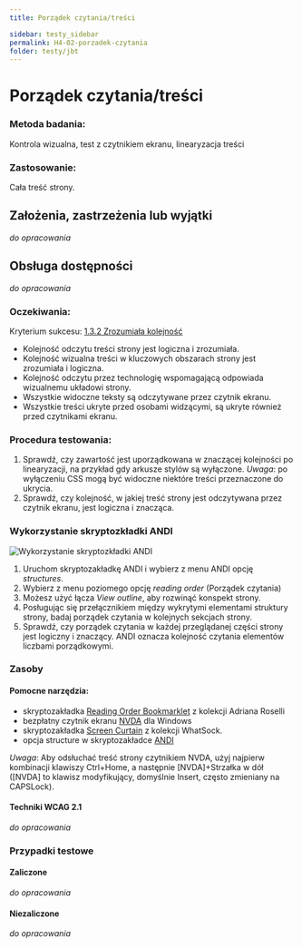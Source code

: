 ```yaml
---
title: Porządek czytania/treści

sidebar: testy_sidebar
permalink: H4-02-porzadek-czytania
folder: testy/jbt
---
```



# Porządek czytania/treści

### Metoda badania:
Kontrola wizualna, test z czytnikiem ekranu, linearyzacja treści  

### Zastosowanie:
Cała treść strony.

## Założenia, zastrzeżenia lub wyjątki
_do opracowania_

## Obsługa dostępności
_do opracowania_

### Oczekiwania:
Kryterium sukcesu: [1.3.2 Zrozumiała kolejność](https://wcag.lepszyweb.pl/#meaningful-sequence)
-	Kolejność odczytu treści strony jest logiczna i zrozumiała.
-	Kolejność wizualna treści w kluczowych obszarach strony jest zrozumiała i logiczna.   
-	Kolejność odczytu przez technologię wspomagającą odpowiada wizualnemu układowi strony.
-	Wszystkie widoczne teksty są odczytywane przez czytnik ekranu.
-	Wszystkie treści ukryte przed osobami widzącymi, są ukryte również przed czytnikami ekranu.

### Procedura testowania:
1.	Sprawdź, czy zawartość jest uporządkowana w znaczącej kolejności po linearyzacji, na przykład gdy arkusze stylów są wyłączone. *Uwaga*: po wyłączeniu CSS mogą być widoczne niektóre treści przeznaczone do ukrycia.
2.	Sprawdź, czy kolejność, w jakiej treść strony jest odczytywana przez czytnik ekranu, jest logiczna i znacząca.

### Wykorzystanie skryptozkładki ANDI
![Wykorzystanie skryptozkładki ANDI](/img/andi-reading-order.png)
1.	Uruchom skryptozakładkę ANDI i wybierz z menu ANDI opcję *structures*.
2.	Wybierz z menu poziomego opcję *reading order* (Porządek czytania)
3.	Możesz użyć łącza *View outline*, aby rozwinąć konspekt strony.
4.	Posługując się przełącznikiem między wykrytymi elementami struktury strony, badaj porządek czytania w kolejnych sekcjach strony.
5.	Sprawdź, czy porządek czytania w każdej przeglądanej części strony jest logiczny i znaczący. ANDI oznacza kolejność czytania elementów liczbami porządkowymi.  

### Zasoby

#### Pomocne narzędzia:
-	skryptozakładka [Reading Order Bookmarklet](https://adrianroselli.com/2019/04/reading-order-bookmarklet.html) z kolekcji Adriana Roselli
-	bezpłatny czytnik ekranu [NVDA](https://www.nvda.pl/pobierz) dla Windows
-	skryptozakładka [Screen Curtain](http://whatsock.com/training/matrices/screen_curtain.htm) z kolekcji WhatSock.
-	opcja structure w skryptozakładce [ANDI](https://www.ssa.gov/accessibility/andi/help/install.html)

*Uwaga*: Aby odsłuchać treść strony czytnikiem NVDA, użyj najpierw kombinacji klawiszy Ctrl+Home, a następnie [NVDA]+Strzałka w dół ([NVDA] to klawisz modyfikujący, domyślnie Insert, często zmieniany na CAPSLock).

#### Techniki WCAG 2.1
_do opracowania_

### Przypadki testowe

#### Zaliczone
_do opracowania_

#### Niezaliczone
_do opracowania_
